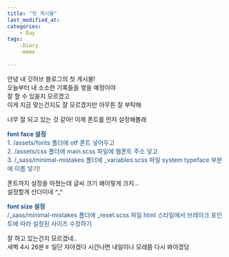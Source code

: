 ```yaml
---
title: "첫 게시물"
last_modified_at: 
categories:
    - Day
tags:
    -Diary
    -memo
    
---
```


안녕 내 깃허브 블로그의 첫 게시물!<br>
오늘부터 내 소소한 기록들을 쌓을 예정이야<br>
잘 할 수 있을지 모르겠고<br>
이게 지금 맞는건지도 잘 모르겠지만 아무튼 잘 부탁해<br>

너무 잘 되고 있는 것 같아! 이제 폰트를 먼저 설정해볼래<br>
<p class="notice" style="color: #1f5284">
    <strong>font face 설정</strong><br>
    1. /assets/fonts 폴더에 otf 폰트 넣어두고<br>
    2. /assets/css 폴더에 main.scss 파일에 웹폰트 주소 넣고<br>
    3. /_sass/minimal-mistakes 폴더에 _variables.scss 파일 system typeface 부분에 이름 넣기!
</p>

폰트까지 설정을 마쳤는데 글씨 크기 왜이렇게 크지...<br>
설정할게 산더미네 ^_^
<p class="notice" style="color: #1f5284">
    <strong>font size 설정</strong><br>
    /_sass/minimal-mistakes 폴더에 _reset.scss 파일 html 스타일에서 브레이크 포인트에 따라 설정된 사이즈 수정하기
</p>
잘 하고 있는건지 모르겠네..<br>
새벽 4시 26분ㅎ 일단 자야겠다 시간나면 내일이나 모레쯤 다시 봐야겠당